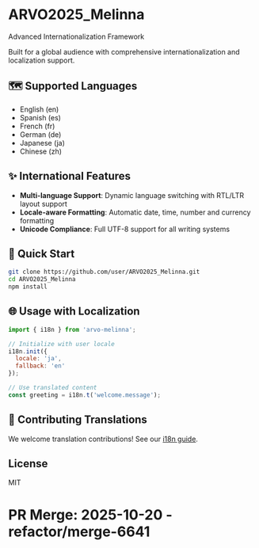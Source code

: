 # ARVO2025_Melinna

Advanced Internationalization Framework

Built for a global audience with comprehensive internationalization and localization support.

## 🗺️ Supported Languages

- English (en)
- Spanish (es) 
- French (fr)
- German (de)
- Japanese (ja)
- Chinese (zh)

## ✨ International Features

- **Multi-language Support**: Dynamic language switching with RTL/LTR layout support
- **Locale-aware Formatting**: Automatic date, time, number and currency formatting
- **Unicode Compliance**: Full UTF-8 support for all writing systems

## 🚀 Quick Start

```bash
git clone https://github.com/user/ARVO2025_Melinna.git
cd ARVO2025_Melinna
npm install
```

## 🌐 Usage with Localization

```javascript
import { i18n } from 'arvo-melinna';

// Initialize with user locale
i18n.init({ 
  locale: 'ja',
  fallback: 'en'
});

// Use translated content
const greeting = i18n.t('welcome.message');
```

## 🤝 Contributing Translations

We welcome translation contributions! See our [i18n guide](docs/i18n.md).

## License

MIT

# PR Merge: 2025-10-20 - refactor/merge-6641

